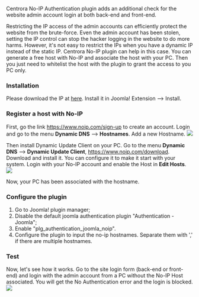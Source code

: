 Centrora No-IP Authentication plugin adds an additional check for the website admin account login at both back-end and front-end. 

Restricting the IP access of the admin accounts can efficiently protect the website from the brute-force. Even the admin account has been stolen, setting the IP control can stop the hacker logging in the website to do more harms. However, it's not easy to restrict the IPs when you have a dynamic IP instead of the static IP. Centrora No-IP plugin can help in this case. You can generate a free host with No-IP and associate the host with your PC. Then you just need to whitelist the host with the plugin to grant the access to you PC only.

### Installation

Please download the IP at [here](https://github.com/ShawnOSE/Centrora-No-IP-Authentication/archive/master.zip). Install it in Joomla! Extension --> Install. 

### Register a host with No-IP

First, go the link https://www.noip.com/sign-up to create an account. Login and go to the menu **Dynamic DNS** --> **Hostnames**. Add a new Hostname.
<img src="https://cdn.protect-website.co/centrora_web/images/Community/Centrora No-IP Authentication/2017-03-19_09-40-38.png">

Then install Dynamic Update Client on your PC. Go to the menu **Dynamic DNS** --> **Dynamic Update Client**, https://www.noip.com/download. Download and install it. You can configure it to make it start with your system. Login with your No-IP account and enable the Host in **Edit Hosts**.
<img src="https://cdn.protect-website.co/centrora_web/images/Community/Centrora No-IP Authentication/2017-03-19_09-49-54.png">

Now, your PC has been associated with the hostname.

### Configure the plugin

1. Go to Joomla! plugin manager;
2. Disable the default joomla authentication plugin "Authentication - Joomla";
3. Enable "plg_authentication_joomla_noip".
4. Configure the plugin to input the no-ip hostnames. Separate them with ',' if there are multiple hostnames.

### Test

Now, let's see how it works. Go to the site login form (back-end or front-end) and login with the admin account from a PC without the No-IP Host associated. You will get the No Authentication error and the login is blocked.
<img src="https://cdn.protect-website.co/centrora_web/images/Community/Centrora No-IP Authentication/2017-03-19_09-59-15.png">
